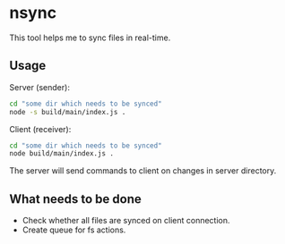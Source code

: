 # nsync

This tool helps me to sync files in real-time.


## Usage

Server (sender):

```bash
cd "some dir which needs to be synced"
node -s build/main/index.js .
```

Client (receiver):

```bash
cd "some dir which needs to be synced"
node build/main/index.js .
```

The server will send commands to client on changes in server directory.


## What needs to be done
* Check whether all files are synced on client connection.
* Create queue for fs actions.
